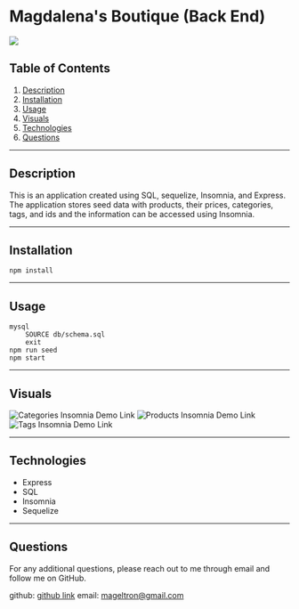 # Magdalena's Boutique (Back End)

![](https://img.shields.io/badge/License-MIT-white.svg)

## Table of Contents
1. [Description](#description)
2. [Installation](#installation)
3. [Usage](#usage)
4. [Visuals](#visuals)
5. [Technologies](#contributions)
6. [Questions](#questions)

---
## Description
This is an application created using SQL, sequelize, Insomnia, and Express. The application stores seed data with products, their prices, categories, tags, and ids and the information can be accessed using Insomnia. 

---
## Installation
    npm install
    

---
## Usage
    mysql
        SOURCE db/schema.sql
        exit
    npm run seed
    npm start

---
## Visuals
![Categories Insomnia Demo Link](https://youtu.be/J5TiRAVo2QE)
![Products Insomnia Demo Link](https://youtu.be/SProRou64YA)
![Tags Insomnia Demo Link](https://youtu.be/_1KJan45WrQ)


---
## Technologies
* Express
* SQL
* Insomnia
* Sequelize

---
## Questions
For any additional questions, please reach out to me through email and follow me on GitHub.

github: 
[github link](https://www.github.com/magdalenaperry)
email: 
mageltron@gmail.com